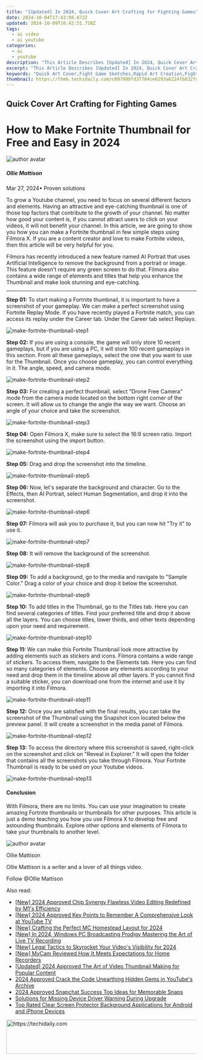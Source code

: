 ```yaml
---
title: "[Updated] In 2024, Quick Cover Art Crafting for Fighting Games"
date: 2024-10-04T17:43:08.672Z
updated: 2024-10-09T16:42:51.758Z
tags:
  - ai video
  - ai youtube
categories:
  - ai
  - youtube
description: "This Article Describes [Updated] In 2024, Quick Cover Art Crafting for Fighting Games"
excerpt: "This Article Describes [Updated] In 2024, Quick Cover Art Crafting for Fighting Games"
keywords: "Quick Art Cover,Fight Game Sketches,Rapid Art Creation,Fighter Designs,Fast Artwork Making,Battle Graphics,Speed Crafting Art"
thumbnail: https://thmb.techidaily.com/c097990fd37784ce6293a6224fb832fd4d9a7841c40f79ad9e48ab602a74cd56.jpg
---
```


## Quick Cover Art Crafting for Fighting Games

# How to Make Fortnite Thumbnail for Free and Easy in 2024

![author avatar](https://images.wondershare.com/filmora/article-images/ollie-mattison.jpg)

##### Ollie Mattison

 Mar 27, 2024• Proven solutions

To grow a Youtube channel, you need to focus on several different factors and elements. Having an attractive and eye-catching thumbnail is one of those top factors that contribute to the growth of your channel. No matter how good your content is, if you cannot attract users to click on your videos, it will not benefit your channel. In this article, we are going to show you how you can make a Fortnite thumbnail in few simple steps using Filmora X. If you are a content creator and love to make Fortnite videos, then this article will be very helpful for you.

Filmora has recently introduced a new feature named AI Portrait that uses Artificial Intelligence to remove the background from a portrait or image. This feature doesn't require any green screen to do that. Filmora also contains a wide range of elements and titles that help you enhance the Thumbnail and make look stunning and eye-catching.

---

**Step 01:** To start making a Fortnite thumbnail, it is important to have a screenshot of your gameplay. We can make a perfect screenshot using Fortnite Replay Mode. If you have recently played a Fortnite match, you can access its replay under the Career tab. Under the Career tab select Replays.

![make-fortnite-thumbnail-step1](https://images.wondershare.com/filmora/article-images/make-fortnite-thumbnail-step1.jpg)

**Step 02:** If you are using a console, the game will only store 10 recent gameplays, but if you are using a PC, it will store 100 recent gameplays in this section. From all these gameplays, select the one that you want to use for the Thumbnail. Once you choose gameplay, you can control everything in it. The angle, speed, and camera mode.

![make-fortnite-thumbnail-step2](https://images.wondershare.com/filmora/article-images/make-fortnite-thumbnail-step2.jpg)

**Step 03:** For creating a perfect thumbnail, select "Drone Free Camera" mode from the camera mode located on the bottom right corner of the screen. It will allow us to change the angle the way we want. Choose an angle of your choice and take the screenshot.

![make-fortnite-thumbnail-step3](https://images.wondershare.com/filmora/article-images/make-fortnite-thumbnail-step3.jpg)

**Step 04:** Open Filmora X, make sure to select the 16:9 screen ratio. Import the screenshot using the import button.

![make-fortnite-thumbnail-step4](https://images.wondershare.com/filmora/article-images/make-fortnite-thumbnail-step4.jpg)

**Step 05:** Drag and drop the screenshot into the timeline.

![make-fortnite-thumbnail-step5](https://images.wondershare.com/filmora/article-images/make-fortnite-thumbnail-step5.jpg)

**Step 06:** Now, let's separate the background and character. Go to the Effects, then AI Portrait, select Human Segmentation, and drop it into the screenshot.

![make-fortnite-thumbnail-step6](https://images.wondershare.com/filmora/article-images/make-fortnite-thumbnail-step6.jpg)

**Step 07:** Filmora will ask you to purchase it, but you can now hit "Try it" to use it.

![make-fortnite-thumbnail-step7](https://images.wondershare.com/filmora/article-images/make-fortnite-thumbnail-step7.jpg)

**Step 08:** It will remove the background of the screenshot.

![make-fortnite-thumbnail-step8](https://images.wondershare.com/filmora/article-images/make-fortnite-thumbnail-step8.jpg)

**Step 09:** To add a background, go to the media and navigate to "Sample Color." Drag a color of your choice and drop it below the screenshot.

![make-fortnite-thumbnail-step9](https://images.wondershare.com/filmora/article-images/make-fortnite-thumbnail-step9.jpg)

**Step 10:** To add titles in the Thumbnail, go to the Titles tab. Here you can find several categories of titles. Find your preferred title and drop it above all the layers. You can choose titles, lower thirds, and other texts depending upon your need and requirement.

![make-fortnite-thumbnail-step10](https://images.wondershare.com/filmora/article-images/make-fortnite-thumbnail-step10.jpg)

**Step 11:** We can make this Fortnite Thumbnail look more attractive by adding elements such as stickers and icons. Filmora contains a wide range of stickers. To access them, navigate to the Elements tab. Here you can find so many categories of elements. Choose any elements according to your need and drop them in the timeline above all other layers. If you cannot find a suitable sticker, you can download one from the internet and use it by importing it into Filmora.

![make-fortnite-thumbnail-step11](https://images.wondershare.com/filmora/article-images/make-fortnite-thumbnail-step11.jpg)

**Step 12:** Once you are satisfied with the final results, you can take the screenshot of the Thumbnail using the Snapshot icon located below the preview panel. It will create a screenshot in the media panel of Filmora.

![make-fortnite-thumbnail-step12](https://images.wondershare.com/filmora/article-images/make-fortnite-thumbnail-step12.jpg)

**Step 13:** To access the directory where this screenshot is saved, right-click on the screenshot and click on "Reveal in Explorer." It will open the folder that contains all the screenshots you take through Filmora. Your Fortnite Thumbnail is ready to be used on your Youtube videos.

![make-fortnite-thumbnail-step13](https://images.wondershare.com/filmora/article-images/make-fortnite-thumbnail-step13.jpg)

#### Conclusion

With Filmora, there are no limits. You can use your imagination to create amazing Fortnite thumbnails or thumbnails for other purposes. This article is just a demo teaching you how you use Filmora X to develop free and astounding thumbnails. Explore other options and elements of Filmora to take your thumbnails to another level.

 ![author avatar](https://images.wondershare.com/filmora/article-images/ollie-mattison.jpg)

Ollie Mattison

Ollie Mattison is a writer and a lover of all things video.

Follow @Ollie Mattison

<ins class="adsbygoogle"
     style="display:block"
     data-ad-format="autorelaxed"
     data-ad-client="ca-pub-7571918770474297"
     data-ad-slot="1223367746"></ins>

<ins class="adsbygoogle"
     style="display:block"
     data-ad-client="ca-pub-7571918770474297"
     data-ad-slot="8358498916"
     data-ad-format="auto"
     data-full-width-responsive="true"></ins>

<span class="atpl-alsoreadstyle">Also read:</span>
<div><ul>
<li><a href="https://vp-tips.techidaily.com/new-2024-approved-chip-synergy-flawless-video-editing-redefined-by-m1s-efficiency/"><u>[New] 2024 Approved Chip Synergy Flawless Video Editing Redefined by M1's Efficiency</u></a></li>
<li><a href="https://youtube-docs.techidaily.com/024-approved-key-points-to-remember-a-comprehensive-look-at-youtube-tv/"><u>[New] 2024 Approved Key Points to Remember A Comprehensive Look at YouTube TV</u></a></li>
<li><a href="https://screen-sharing-recording.techidaily.com/new-crafting-the-perfect-mc-homestead-layout-for-2024/"><u>[New] Crafting the Perfect MC Homestead Layout for 2024</u></a></li>
<li><a href="https://digital-screen-recording.techidaily.com/new-in-2024-windows-pc-broadcasting-prodigy-mastering-the-art-of-live-tv-recording/"><u>[New] In 2024, Windows PC Broadcasting Prodigy Mastering the Art of Live TV Recording</u></a></li>
<li><a href="https://youtube-docs.techidaily.com/egal-tactics-to-skyrocket-your-videos-visibility-for-2024/"><u>[New] Legal Tactics to Skyrocket Your Video's Visibility for 2024</u></a></li>
<li><a href="https://remote-screen-capture.techidaily.com/new-mycam-reviewed-how-it-meets-expectations-for-home-recorders/"><u>[New] MyCam Reviewed How It Meets Expectations for Home Recorders</u></a></li>
<li><a href="https://youtube-docs.techidaily.com/ed-2024-approved-the-art-of-video-thumbnail-making-for-popular-content/"><u>[Updated] 2024 Approved The Art of Video Thumbnail Making for Popular Content</u></a></li>
<li><a href="https://youtube-docs.techidaily.com/approved-crack-the-code-unearthing-hidden-gems-in-youtubes-archive/"><u>2024 Approved Crack the Code Unearthing Hidden Gems in YouTube's Archive</u></a></li>
<li><a href="https://snapchat-videos.techidaily.com/2024-approved-snapchat-success-top-ideas-for-memorable-snaps/"><u>2024 Approved Snapchat Success Top Ideas for Memorable Snaps</u></a></li>
<li><a href="https://win11-tips.techidaily.com/solutions-for-missing-device-driver-warning-during-upgrade/"><u>Solutions for Missing Device Driver Warning During Upgrade</u></a></li>
<li><a href="https://discover-forum.techidaily.com/top-rated-clear-screen-protector-background-applications-for-android-and-iphone-devices/"><u>Top Rated Clear Screen Protector Background Applications for Android and iPhone Devices</u></a></li>
</ul></div>

<!-- affiliate ads begin -->
<a href="https://appsumo.8odi.net/c/5597632/2130874/7443" target="_top" id="2130874">
  <img src="//a.impactradius-go.com/display-ad/7443-2130874" border="0" alt="https://techidaily.com" width="728" height="90"/>
</a>
<img height="0" width="0" src="https://appsumo.8odi.net/i/5597632/2130874/7443" style="position:absolute;visibility:hidden;" border="0" />
<!-- affiliate ads end -->

